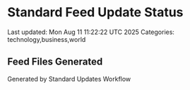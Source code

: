# Standard Feed Update Status
Last updated: Mon Aug 11 11:22:22 UTC 2025
Categories: technology,business,world

## Feed Files Generated

Generated by Standard Updates Workflow
